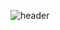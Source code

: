 
![header](https://capsule-render.vercel.app/api?type=Cylinder&color=gradient&height=150&section=header&text=DongHyun%20Kang&fontColor=000000fontSize=10)

